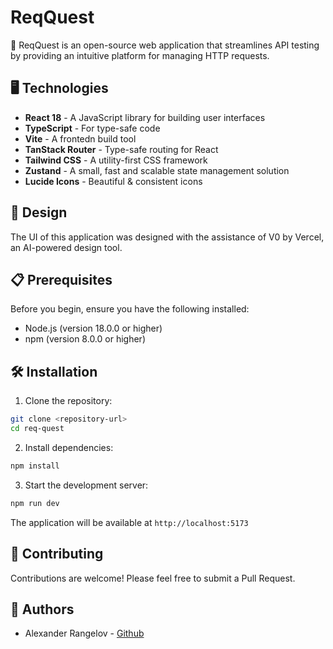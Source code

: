 # ReqQuest
🚀 ReqQuest is an open-source web application that streamlines API testing by providing an intuitive platform for managing HTTP requests.

## 🖥️ Technologies

- **React 18** - A JavaScript library for building user interfaces
- **TypeScript** - For type-safe code
- **Vite** - A frontedn build tool
- **TanStack Router** - Type-safe routing for React
- **Tailwind CSS** - A utility-first CSS framework
- **Zustand** - A small, fast and scalable state management solution
- **Lucide Icons** - Beautiful & consistent icons

## 🎨 Design

The UI of this application was designed with the assistance of V0 by Vercel, an AI-powered design tool.

## 📋 Prerequisites

Before you begin, ensure you have the following installed:

- Node.js (version 18.0.0 or higher)
- npm (version 8.0.0 or higher)

## 🛠️ Installation

1. Clone the repository:

```bash
git clone <repository-url>
cd req-quest
```

2. Install dependencies:

```bash
npm install
```

3. Start the development server:

```bash
npm run dev
```

The application will be available at `http://localhost:5173`

## 🤝 Contributing

Contributions are welcome! Please feel free to submit a Pull Request.

## 👥 Authors

- Alexander Rangelov - [Github](https://github.com/arangelovv)
